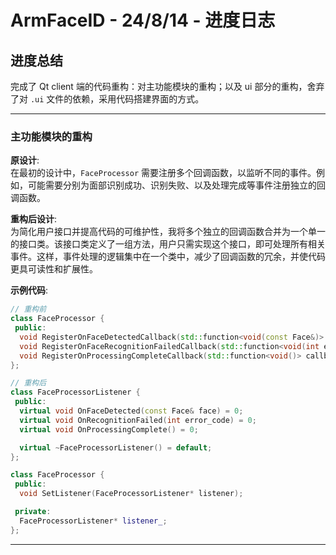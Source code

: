 # ArmFaceID - 24/8/14 - 进度日志

## 进度总结
完成了 Qt client 端的代码重构：对主功能模块的重构；以及 ui 部分的重构，舍弃了对 `.ui` 文件的依赖，采用代码搭建界面的方式。

---

### 主功能模块的重构

**原设计**:  
在最初的设计中，`FaceProcessor` 需要注册多个回调函数，以监听不同的事件。例如，可能需要分别为面部识别成功、识别失败、以及处理完成等事件注册独立的回调函数。

**重构后设计**:  
为简化用户接口并提高代码的可维护性，我将多个独立的回调函数合并为一个单一的接口类。该接口类定义了一组方法，用户只需实现这个接口，即可处理所有相关事件。这样，事件处理的逻辑集中在一个类中，减少了回调函数的冗余，并使代码更具可读性和扩展性。

**示例代码**:
```cpp
// 重构前
class FaceProcessor {
 public:
  void RegisterOnFaceDetectedCallback(std::function<void(const Face&)> callback);
  void RegisterOnFaceRecognitionFailedCallback(std::function<void(int error_code)> callback);
  void RegisterOnProcessingCompleteCallback(std::function<void()> callback);
};

// 重构后
class FaceProcessorListener {
 public:
  virtual void OnFaceDetected(const Face& face) = 0;
  virtual void OnRecognitionFailed(int error_code) = 0;
  virtual void OnProcessingComplete() = 0;

  virtual ~FaceProcessorListener() = default; 
};

class FaceProcessor {
 public:
  void SetListener(FaceProcessorListener* listener);

 private:
  FaceProcessorListener* listener_; 
};
```

---
